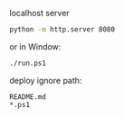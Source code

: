 localhost server
```bash
python -m http.server 8080
```

or in Window:
```bash
./run.ps1
```

deploy ignore path:
```
README.md
*.ps1
```

